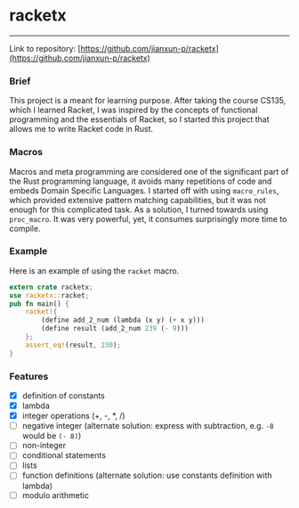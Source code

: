 # racketx
---

Link to repository: [https://github.com/jianxun-p/racketx](https://github.com/jianxun-p/racketx)

### Brief
This project is a meant for learning purpose. After taking the course CS135, which I learned Racket, I was inspired by the concepts of functional programming and the essentials of Racket, so I started this project that allows me to write Racket code in Rust. 


### Macros
Macros and meta programming are considered one of the significant part of the Rust programming language, it avoids many repetitions of code and embeds Domain Specific Languages. I started off with using `macro_rules`, which provided extensive pattern matching capabilities, but it was not enough for this complicated task. As a solution, I turned towards using `proc_macro`. It was very powerful, yet, it consumes surprisingly more time to compile. 

### Example
Here is an example of using the `racket` macro.
```rust
extern crate racketx;
use racketx::racket;
pub fn main() {
    racket!{
        (define add_2_num (lambda (x y) (+ x y)))
        (define result (add_2_num 239 (- 9)))
    };
    assert_eq!(result, 230);
}
```


### Features
- [x] definition of constants
- [x] lambda
- [x] integer operations (+, -, *, /)
- [ ] negative integer (alternate solution: express with subtraction, e.g. `-8` would be `(- 8)`)
- [ ] non-integer
- [ ] conditional statements
- [ ] lists
- [ ] function definitions (alternate solution: use constants definition with lambda)
- [ ] modulo arithmetic
